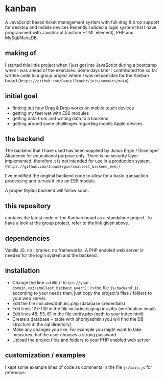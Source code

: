 # kanban

A JavaScript based ticket management system with full drag & drop support for desktop and mobile devices
Recently I added a login system that I have programmed with JavaScript (custom HTML element), PHP and MySql/MariaDB.

## making of

I started this little project when I just got into JavaScript during a bootcamp when I was ahead of the exercises.
Some days later I contributed the so far written code to a group project where I was responsible for
the Kanban board (`https://github.com/DanielStoehr/join/commits/main`).

## initial goal

- finding out how Drag & Drop works on mobile touch devices
- getting my feet wet with ES6 modules
- getting data from and writing data to a backend
- getting around some challenges regarding mobile Apple devices

## the backend

The backend that I have used has been supplied by Junus Ergin / Developer Akademie for educational purpose only.
There is no security layer implemented, therefore it is not intended for use in a production system.
(`https://github.com/JunusErgin/smallest_backend_ever`)

I've modified the original backend code to allow for a basic transaction processing and turned it
into an ES6 module.

A proper MySql backend will follow soon.

## this repository

contains the latest code of the Kanban board as a standalone project.
To have a look at the group project, refer to the link given above.

## dependencies

Vanilla JS, no libraries, no frameworks.
A PHP enabled web server is needed for the login system and the backend.

## installation

- Change the line `setURL('https://your-domain.xyz/smallest_backend_ever');` in the file `js/backend.js` according to your needs then, just copy the project's files / folders to your web server.
- Edit the file includes/dbh.inc.php (database credentials)
- Edit lines 127-130 in the file includes/signup.inc.php (verification email)
- Edit lines 48, 53, 61 in the file verify.php (path to your index.html)
- Create a database + table with phpmyadmin (you will find the DB structure in the sql directory)
- Make any changes you like. For example you might want to take measures that the user chooses a strong password
- Upload the project files and folders to your PHP enabled web server

## customization / examples

I kept some example lines of code as comments in the file `js/main.js` for reference.

